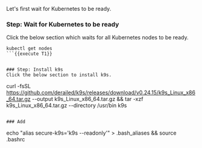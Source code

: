 Let's first wait for Kubernetes to be ready.

### Step: Wait for Kubernetes to be ready

Click the below section which waits for all Kubernetes nodes to be ready.
```
kubectl get nodes
```{{execute T1}}


### Step: Install k9s
Click the below section to install k9s.
```
curl -fsSL https://github.com/derailed/k9s/releases/download/v0.24.15/k9s_Linux_x86_64.tar.gz --output k9s_Linux_x86_64.tar.gz && tar -xzf k9s_Linux_x86_64.tar.gz --directory /usr/bin k9s
```{{execute T1}}

### Add 
```
echo "alias secure-k9s='k9s --readonly'" > .bash_aliases && source .bashrc
```{{execute T1}}
